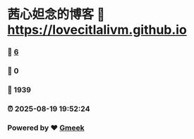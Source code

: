 # 茜心妲念的博客 :link: https://lovecitlalivm.github.io 
### :page_facing_up: [6](https://lovecitlalivm.github.io/tag.html) 
### :speech_balloon: 0 
### :hibiscus: 1939 
### :alarm_clock: 2025-08-19 19:52:24 
### Powered by :heart: [Gmeek](https://github.com/Meekdai/Gmeek)
